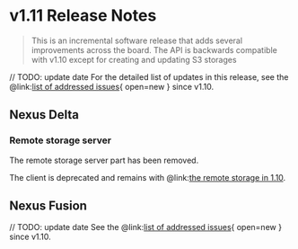 # v1.11 Release Notes

> This is an incremental software release that adds several improvements across the board.
> The API is backwards compatible with v1.10 except for creating and updating S3 storages
>

// TODO: update date
For the detailed list of updates in this release, see the @link:[list of addressed issues](https://github.com/BlueBrain/nexus/issues?&q=is%3Aissue+is%3Aclosed+created%3A2024-09-17..2024-12-31+){ open=new } since v1.10.

## Nexus Delta

### Remote storage server

The remote storage server part has been removed.

The client is deprecated and remains with @link:[the remote storage in 1.10](https://hub.docker.com/r/bluebrain/nexus-storage/tags).

## Nexus Fusion

// TODO: update date
See the @link:[list of addressed issues](https://github.com/BlueBrain/nexus/issues?q=is%3Aissue+is%3Aclosed+created%3A2024-09-17..2024-12-31+label%3Afusion+){
open=new } since v1.10.

